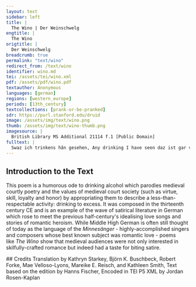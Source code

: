 ```yaml
---
layout: text
sidebar: left
title: |
  The Wino | Der Weinschwelg
engtitle: |
  The Wino
origtitle: |
  Der Weinschwelg
breadcrumb: true
permalink: "text/wino"
redirect_from: /text/wino
identifier: wino.md
tei: /assets/tei/wino.xml
pdf: /assets/pdf/wino.pdf
textauthor: Anonymous
languages: [german]
regions: [western_europe]
periods: [13th_century]
textcollections: [prank-or-be-pranked]
sdr: https://purl.stanford.edu/druid 
image: /assets/img/text/wino.png
thumb: /assets/img/text/wino-thumb.png
imagesource: |
  British Library MS Additional 21114 f.1 [Public Domain]
fulltext: |
  Swaz ich trinkens hân gesehen, Any drinking I have seen daz ist gar von kinden geschehen: Is child’s play indeed: ich hân einen swelch gesehen, I’ve seen a drunkard dem wil ich meisterschefte jehen. Whose mastery I want to proclaim. den dûhten becher gar enwiht, He considered cups inadequate, er wolde näpfe noch kopfe niht, He wanted neither bowls nor pots, er tranc ûz grôzen kannen. But drank from large pitchers. er ist vor allen mannen Of all men he is the ein vorlouf aller swelhen. Forerunner of all drunkards. von ûren und von elhen Neither aurochs nor elks wart solher slünde nie niht getân. Ever swallowed so much.  ez muose alle zît vor im stân There always had to be a ein grôziu kanel wînes vol. Large pitcher full of wine in front of him. er sprach: "wîn, ich erkenne dich wol! He said, “Wine, I know you well!                     ich weiz wol, daz du guot bist.                     I know that you are good.                 die wîle dîn in dem vazze iht ist,                     As long as there is any of you left in this vessel,                     sô wil ich bûwen dise banc."                     I will sit here." dô huob er ûf unde tranc: Then he raised his glass and drank: Einen trunc von zweinzec slünden. A drink of twenty swallows er sprach: "nu wil ich künden, He said: "Now I want to proclaim waz tugent du hâst, vil lieber wîn. your virtue, oh dear wine wie möhtestu tugenthafter sîn? How could you be more virtuous? du hâst schœne und grôze güete, You’ve got beauty and great goodness, du gîst uns hôchgemüete, You lend us high spirits, du machest küene den zagen. You make the coward brave. swer dîn wâfen wil tragen, Whoever wants to bear your arms der wirt wîse unde karc, Becomes wise and cunning, er wirt snel unde starc, He becomes fast and strong, er fürhtet niemens drô. He fears no threat. du machest die trûrigen frô, You make the sad happy, du gîst dem alten jungen muot, You give young spirit to the old, du rîchest den armen âne guot, You make the poor rich without any goods, du machest die liute wolgevar. And you make people attractive. du bist ouch selbe schœne gar, You are quite attractive yourself, du bist lûter unde blanc." You are pure and clear." dô huob er ûf unde tranc: Then he raised his glass and drank: Einen trunc, der für die andern gie. A drink that was larger than the others before. er sprach: "war umbe oder wie He said: "why and how solde ich den wîn vermîden? Should I avoid the wine? ich mac in wol erlîden, I can handle it well, sît er allen mînen willen tuot. Because it does whatever I want. er dunket mich bezzer denne guot; I consider it better than good; ich geniete mich sîn nimmer. I never do without it. ich will in loben immer I always want to praise it für bûhurdieren und für tanz. Above jousting and dancing krône, tschapel unde kranz, Crown, circlet, and wreath, pfelle, samît und scharlât, Silk, samite, and scarlet, swaz gezierde disiu werlt hât, Whatever adornment this world has, die næme ich niht für den wîn. I would not take it over wine. in hât in dem herzen mîn My love has given a home to it mîn minne alsô behûset, In my heart, versigelt und verklûset: Sealed it and enclosed it: wir mugen uns niht gescheiden. We can’t part from each other. swer mir in wolde leiden, I would hate anyone forever der müese immer haben mînen haz. Who wanted to make me dislike it. er kürzet mir die wîle baz It entertains me better denne sagen, singen, seitenklanc." Than storytelling, singing, or the sound of strings." dô huob er ûf unde tranc: Then he raised his glass and drank: Einen trunc noch grœzer denne ê. A drink even greater than before. er sprach: "gras, bluomen unde klê He said, "grass, flowers and clover und aller krûte meisterschaft, And the potency of all plants, die würze und aller steine kraft, The herbs and the power of all stones, der walt und elliu vogelîn The forest and all birds diu möhten dîn, vil lieber wîn, They can’t delight anybody die liute niht ergetzen. Better than you, dear wine. si möhten dich niht ersetzen They cannot replace you mit allem dem, daz si kunnen. With everything that they are able to do. ich wil dir gerne gunnen, I will gladly allow you daz du mir kürzest die zît. To entertain swaz fröuden mir diu werlt gît, Whatever joys the world gives me, diu kumt vil gar von dîner tugent; They come from your virtues; dîn lop hât immer jugent, Your praise will prevail, dîn werdekeit wirt nimmer kranc." Your value will never fade." dô huob er ûf unde tranc: Then he raised his glass and drank: Einen trunc alsô starc, A drink so mighty und solde er eine halbe marc That if he had been rewarded ze lône dâ mit verdienet hân, Half a mark for this ern dörfte niht bezzers hân getân. He couldn’t have done better. er sprach: "beidiu ich und der wîn He said, "both me and the wine müezen immer ensamt sîn. Always have to be together. mir ist an im gelungen; I desire it, er hât mich des betwungen, And it has convinced me daz ich ie tet, swaz er mir gebôt. That I always do what it bids me. der wîn ist guot für manige nôt. The wine is good for many a problem. künde er niht wan fröude geben, If it couldn’t do anything but give joy, diu werlt solde immer gein im streben. The world should constantly strive for it. sîn fröude ist vor allen dingen. Its joy is bigger than everything else. ich wil nâch fröuden ringen. I want to go after joy. sît mir der wîn fröude gît, Since the wine gives me such a joy nu wil ich trinken unz an die zît, I now want to drink to the moment daz er mir sô vil fröuden gebe, that it gives me so much joy daz ich mit fröuden immer lebe. so that I can live joyfully forever. wie kan ich denne verderben? How can I ever become depraved? ich wil nâch fröuden werben. I want to seek out joy. des habe mîn lîp immer danc!" My life dô huob er ûf unde tranc: Then he raised his glass and drank: Daz man nie solhes niht vernam. Such has never been heard. er sprach: "der herzoge Iram He said: "Count Iram, der was gar âne wîsheit, He had no wisdom at all (devoid) daz er einem wisent nâchreit, because he rode in pursuit of a bison er und sîn jäger Nordiân, He and his huntsman Nordian; si solden den wîn gejaget hân, They should have hunted wine sô wæren si wîse, als ich bin. Then they would have been as wise as I am. mir ist vil samfter denne in. My life is more comfortable than his. ich kan jagen unde vâhen, I can hunt and capture, mich ermüedet niht mîn gâhen. My pursuit does not wear me out. ich jage den vil lieben wîn; I hunt the beloved wine des jäger wil ich immer sîn. And forever want to be its huntsman. er hât mir ie sô wol getân. It always did so well by me. swaz ich sîn her getrunken hân All I have drunk of it so far, und swaz ich sîn naht unde tac all that I may swill (guzzle) down in mînen lîp geswelhen mac, into my belly day and night, daz ist wan ein anevanc." That is but a beginning. alrêst huob er unde tranc: First, he raised his glass and drank: Vil manigen ungefüegen slunt. Many enormous gulps. er sprach: "wîn, mir ist dîn tugent kunt. He spoke: “Wine, your virtues are known to me ich erkenne wol dîne kraft, I well perceive your power dîn kunst und dîne meisterschaft. Your skill and your mastery. du bist meister der sinne, You are master of the senses, du liebest mir für die minne, You love me beyond love, du machest stæte manigen kouf, You firm up many deals, du machest manegen wettelouf, You create a lot of competition, du machest maniger hande spil, You make work for many hands, mit fröuden kurzewîle vil. With much merriment and joy. diu werlt ist gar mit dir erhaben. The world is elevated by you du kanst die durstigen laben, You can revive the thirsty du machest die siechen gesunt. And cure the sick. sît du mir êrste würde kunt, Since I first discovered you sô bin ich dir gewesen bî: I have always been with you swie vil dîner diener sî, However many servants you have daz mich doch niemen von dir dranc." None has come between the two of us." dô huob er ûf unde tranc: Then he raised his glass and drank. Daz die slünde lûte erklungen So that the gulps rang out loudly und an ein ander drungen. And chased each other down the throat dâ wart von starken slünden Of strong swallows there was ein sturm, daz von den ünden a storm, because of the waves diu drozze wart ze enge, his throat grew too narrow daz sich von dem wâcgedrenge So that from the pressure diu güsse begunde werren, The currents started to swirl, blôdern unde kerren To roar and moan als ein windesprût ûf dem mere. Like a tempest at sea. dâ wart mit hurteclicher were The strength of many a gulp versuochet maniges slundes kraft. Was thus tested by a fierce resistance. er sprach: "daz ist ein meisterschaft, He said: "I have never drunk daz ich noch niht getrunken hân. with such mastery before. mîn kunst ist alsô getân, My artistry is such daz ich mich niht vergâhe That I do not rush, und ez müezeclîche anevâhe, But I practice with leisure, durch daz ich ez lange trîben wil. So that I can carry on for a long time. ich lebe wênic ode vil, No matter whether I live for a long or a short time mir wirt trinkens nimmer buoz. I never regret drinking. habe iemen einen ringen fuoz, If someone is quick on his feet der bringe mir guoten aneganc." he could start me off well." dô huob er ûf unde tranc: Then he raised his glass and drank Als er nimmer wolde erwinden. As if he would never want to stop. er sprach: "wâ sol man vinden, He spoke: "Where could one find, swenne ich erstirbe, einen man Were I to die, a man der trinke, als ich trinken kan? who drinks as I can drink? mîn habent alle trinker êre. All drinkers gain honor through me. man sol mir danken sêre, I should be greatly thanked daz ich ir leben sô ziere. for enriching their lives this way. der besten trinker viere, Four of the best drinkers die volgent mir wan ein tac. Can’t keep up with me for even a day. ich kan wol trinken unde mac; I can certainly drink and I will; ich hân künste unde kraft. I have skills and stamina. mîn herze ist sô tugenthaft, My heart is so virtuous daz ez an trinken nie gehanc." That it was never unsteadied by drinking. dô huob er ûf unde tranc: Then he lifted his glass and drank. Einen trunc, der die andern übersteic. A drink that surpassed all others. dô stuont er ûf unde neic. Then he stood up and bowed. er sprach: "wîn, dir sî genigen! He spoke: “Wine, I bow to you. ich trûwe mit dir wol gesigen. I am sure of winning with you. die wîle du bist mîn nâchgebûr, As long as you are my companion mir enschadet der schîme noch der schûr; I am harmed by neither bright weather nor storm, ich kan deheiner sorgen pflegen: I can’t nurse any worries, mir enschadet diu sunne noch der regen; I am harmed by neither sun nor rain, diu fröude bûwet mînen muot. Joy raises my spirits. ich ensorge umbe êre noch umbe guot, I worry about neither honor nor wealth umbe friunde noch umbe mâge. nor friends nor family. ichn urliuge noch enbâge I neither do battle nor do I quarrel und enruoche, wie blôz der walt stê. Or concern myself with how bare the forest is. mir enschadet der wint noch der snê, I am harmed by neither wind or snow, der rîfe noch der anehanc." Frost nor icicles." dô huob er ûf unde tranc: Then he raised his glass and drank. Einen trunc, der grôze güsse truoc. A torrential drink. er sprach: "diu houwe und der pfluoc He spoke: "The how and the plough, diu müesen immer ledic sîn, They would forever be abandoned wessen die gebûren, daz der wîn If the farmers knew sô maniger êren wielte that the wine wielded such great honor und sô manic lob behielte. And held such praise. erkanden si rehte sîn tugent, If they recognized his true virtue si vertriben ir alter und ir jugent They would spend bî dem wîne al gemeine. both their old age and youth on wine. nu erkennent si in vil kleine. Now they barely recognize it. daz hân ich ze einem heile. That’s fortunate for me dâ von ist er wolveile. because it’s cheaply available. daz machet mir mîn leben lanc." That prolongs my life." dô huob er ûf unde tranc: Then he raised his glass and drank Einen hundertslündigen trunc. A drink of a hundred gulps. er sprach: "daz machet mich junc, He says: "it keeps me young daz ich mîne trünke lenge that I lengthen my drinks und den slünden des verhenge, and command my gulps daz si swellent unde grôzent to swell and grow und sô hurticlîchen stôzent, and collide so rapidly daz die slege von den ünden that the crashing waves stürme hebent in den slünden. creates storms in my gullet. swer mir êrste gab den wîn, He who first gave me wine des lop müeze immer sælic sîn. should always be blessed with praise. er hât mich wol gelêret. He taught me well. er ist sîn immer geêret, May he always be honored for this, wan mir ie wol an ime gelanc." because I always did well by him." dô huob er ûf unde tranc: Then he raised his glass and drank Einen trunc langen und sô grôz, a drink so long and deep, daz sîn alle die liute bedrôz, that all the people die ez hôrten unde sâhen. who saw and heard it became annoyed. er sprach: "ez wil im nâhen, He said: "The time is approaching daz ich trinkens wil beginnen. when I can start drinking. ich bin wol worden innen, I’ve come to understood daz mir der wîn süezet that wine refreshes me und mîn herze grüezet. and cheers my heart. dâ wider bute ich mînen gruoz. Again, I offer my greetings. wîn, ich valle dir ze fuoz. Wine, I fall at your feet. ich enphienge dich gerne, kunde ich, baz. I receive you well, and better if I could. ich enphâhe dich immer âne haz, I always welcome you eagerly, du enphâhest mich, als tuon ich dich; and you welcome me as I do you; der anepfanc ist minneclich. Our encounter is full of love; daz sô unser beider antfanc!" May that be our beginning!" dô huob er ûf unde tranc: He raised his glass and drank: Einen trunc, der begunde blôdern, A drink that began to rush als daz wazzer ûf den flôdern Like water on the wheels ûf allen kumpfmüln tuot. Of every watermill there is. er sprach: "daz ist ein süeziu fluot, He said: "That is a sweet flood diu wäschet mir von dem herzen That washes both sorrow and pain unfröude unde smerzen. from my heart. er kan mich leides wol erjeten." It can weed out my misery." dô begunde er springen unde treten Then he began to jump and dance manigen sprunc seltsænen. Many a strange leap. er sprach: "niemen sol des wænen, He said: "No one shall claim daz er sich mir gelîche. that he is my equal. mîn herze ist sô vröuden rîche.  My heart is so rich with joy. der wîn, der mich dâ machet junc, I want to dance for dem wil ich springen einen sprunc." the wine that makes me young again. vrôlîchen er drîstunt ûfspranc. For three hours he joyfully danced. dô huob er ûf unde tranc: Then he lifted his glass and drank. Der trunc wart maniges trunkes wert. The drink was worth many drinks er sprach: "ich bin der trinkens gert, He spoke: "I desire to drink ich bin ein trinkender man, I am a drinking man der alsô sêre trinken kan, Who can drink so much that daz ich allen trinkern angesige I can defeat all drinkers und allen trinkern obgelige. And surpass them all. ich wart nie trinkens sat. I was never sated by drinking. ich kom noch nie an die stat, I never reached a point dâ ich getrünke mir genuoc. where I had had enough. wol der muoter, diu mich truoc! Bless the mother who bore me! sælic sî si küniginne! May she, the queen, be blessed! sælic sî diu süeze minne Blessed be the sweet love und diu wîle, dô si mich erranc!" And the moment of my conception! dô huob er ûf unde tranc: Then he raised his glass and drank Einen trunc, der wart swære. A heavy drink. swie grôz diu kanel wære However large the vessel might have been si was zeinem trunke niht volgrôz, It was not big enough for his drink, wan man ze einer nôt ingôz. unless one continually refilled it. er hiez et vaste inegiezen He ordered it to be refilled quickly und lie daz in sich vliezen, and let it pour down into him, daz dâ noch solhes niht geschach. As has never happened before. dô saz er nider unde sprach: Then he sat down and said: "der wîn ist rehte ein gimme. "Wine is a true gem ich hœre eine süeze stimme I hear a sweet voice  in mînem huobet singen; sing in my head. die hœre ich gerne klingen. I enjoy hearing it chime. er ist rehte, daz ich in krœne: It is right that I anoint it er singet mêre süezer dœne It sings tones more sweetly denne aller slahte klingen Than all kinds of sounds und aller vogele singen. And the singing of all birds. mir wart solhes nie niht bekant. I never heard such a thing. er singet sô wol, daz Hôrant It sings so well that Horant daz dritte teil nie sô wol gesanc." Never sang a third as well." dô huob er ûf unde tranc: He raised his glass and drank Daz die banc begunde krachen. So that the bench began to crack er sprach: "dez muoz ich lachen, He said: "I have to laugh about this des ist ze lachen harte guot; And it’s well worth a laugh daz krachen fröuwet mir den muot. The cracking raises my spirits. ez machet des wînes güete. It is done by virtue of the wine ich hân allez mîn gemüete I have completely drenched all my spirits in den fröuden wol getrenket; In joy. dar in hân ich mich gesenket. I have plunged myself into it ich sanc ie sît der stunde, And have been sinking since the hour daz ich êrste trinken kunde That I was first able to drink und mir der wîn sô wol geviel. And wine first appealed to me. ich weiz wol, daz dehein kiel I know well that no keel in daz mere sô tiefe nie gesanc." Ever sank so deep into the sea dô huob er ûf unde tranc: Then he raised his glass and drank Einen vierschrœtigen trunc. A massive drink. er sprach: "ich bin worden junc He said: "I have been rejuvenated an lîbe und an muote. In body and spirit. wol mich", sô sprach der guote, Good for me," the good man said, "daz ich sô gar ein meister bin "That I am such a masterful an trinken! seht, daz heize ich sin! Drinker! I pronounce it to be so! ich weiz wol: dâ ze Parîs, I know well: in Paris ze Padouwe und ze Tervîs, In Padua, in Treviso ze Rôme und ze Tuscân In Rome, and in Tuscany vindet man deheinen man, You can’t find anyone ich ensî sîn meister gewesen, Whom I haven’t surpassed daz mir nie gein einer vesen None of them can be compared ir deheiner möhte gelîchen. To me, not even a little bit. hal in allen diutschen rîchen Frankly, in no German lands kom mir nie deheiner zuo, Can anyone come close to being der beidiu spâte unde fruo As steadfast a drinker sô wol an trinken dûre. Both mornings and evenings. wînes nâchgebûre I want to be wine’s companion wil ich hiute und immer wesen. Today and always. mîn sêle muoz mit ime genesen. My soul will always thrive with it. im ist mîn sêle immer holt, My soul is always beholden to it swenne er schœne als ein golt When it flows from the tap von dem zaphen schiuzet. As beautiful as gold. vil wênic mich des verdriuzet, It doesn’t bother me at all swaz man sîn in mich giuzet; Which wine is poured into me. vil wol mîn lîp des geniuzet. I enjoy it very much. man saget von turnieren. People talk of tournaments. vaste swelhen under vieren, I can easily be the daz kan ich wol, des habe ich danc." Best of four. I’m grateful for that." dô huob er ûf unde tranc: Then he raised his glass and drank. Einen trunc, der vil grôz was. A drink that was very large. er sprach: "swaz man ie gelas He spoke: "Whatever anyone read ever von den, die minne pflâgen About those who practiced love und tôt von minne lâgen, And died of love die wâren mir niht gelîche wîs. They were never equal to me. wie starp der künic Pârîs, How king Paris died der durch Helenam wart erslagen! Because of Helen! des tumpheit sol man immer klagen. His idiocy should ever be lamented er solde den wîn geminnet hân, He should have courted wine, sô het im niemen niht getân. Then no one would have done anything to him vrou Dîdô lac von minne tôt, Lady Dido lay dead from love, Grâlanden sluoc man unde sôt Graland was killed and cooked und gab in den frouwen ze ezzen, And given to the women to eat want si sîn niht wolden vergezzen. Because they didn’t want to forget him. Piramus und Tispê, Piramus and Thisbe, den wart von minne sô wê They suffered so much from love daz si sich rigen an ein swert. That they threw themselves on a sword. mîn minne ist bezzers lônes wert, My love is worthy of a better reward denne ir aller minne wære. Than all their love. mîn minne ist fröudebære. My love is joyous ich bûwe der minne strâze, I pave the way for love mir ist baz denn Turâze, I am doing better than Turaze der von minne in dem sê ertranc." Who, because of love, drowned in the lake." dô huob er ûf unde tranc: He raised his glass and drank. Einen trunc mit grôzer île; A drink with great haste der werte unz and die wîle, Which continued until his daz im diu gürtel zebrast. Belt burst. er sprach: "daz bant ist niht ein bast, He said: "The rope with  dâ mit ich zallen stunden Which I am tied to the wine ze dem wîne bin gebunden. at all hours is not a mere ribbon daz ist mîn sælde und mîn heil, It is my blessing and my salvation und sint ouch driu vil starkiu seil: And is comprised of three strong strands: daz eine ist des wînes güete, The first is wine’s virtue daz ander mîn stæte gemüete, The second is my steadfast spirit daz dritte is diu gewonheit. The third is my habit. er mac mir nimmer werden leit, I’ll never get tired of it, ich muoz in immer minnen. I shall always love it. ich mac im niht entrinnen. I can’t escape it. wie zebræche ich einen sô starken stranc?" How could I tear apart such a strong rope?" dô huob er ûf unde tranc: Then he raised his glass and drank Sô sêre, daz si alle jâhen, He drank so much that all who saw him drink die sîn trinken rehte ersâhen, agreed that swaz er getrunken het unz dar, One should completely forget des solde man vergezzen gar: What he had drunk until now. der trunc behielte gar den prîs. This drink clearly won the prize. er sprach:"diu werlt ist unwîs, He said, "The world is foolish, daz si niht ze wîne gât, Because it doesn’t turn to wine, sô si deheinen gebresten hât, If it suffers any sorrow und trünke dâ für allez leit, And drank away all suffering für angest und für arbeit, Fear and toil für alter unde für den tôt, Old age and death für siechtuom und für alle nôt, Illness and all perils. für schaden und für schanden slac, All damage and shameful blows, und für swaz der werlt gewerren mac, And whatever troubles the world für nebel und für bœsen stanc." Fog and bad smells." dô huob er ûf unde tranc: Then he raised his glass and drank Sô sêre, daz sich diu kanel bouc. So much that the pitcher bent. er sprach: "swaz ie flôz ode flouc, He said: "All things that swim or fly daz sol billîche erkennen mich. Should rightfully pay respect to me. die liute solten alle sich People should all ze mînem gebote neigen. Bow to my command. diu werlt ist gar mîn eigen. I own the world. ich hân gewaltes sô vil, I have so much power daz ich tuon, daz ich wil. That I can do what I want. swaz ich wil, daz ist getân. Whatever I want is as good as done. daz ich allen mînen willen hân, Since I can do anything I want dâ von heize ich Ungenôz. I am called Peerless. mîne tugende sind sô grôz: My virtues are so great wære der werlde sô vil mê, That if the world were larger daz das merr und ieslich sê So that the ocean and lakes als guot wære als daz beste lant, Were as fruit-bearing as the best land, daz müese stên ze mîner hant Then it would have to be under my control und müese mir dienen âne wanc." And serve me without hesitation. dô huob er ûf unde tranc: Then he raised his glass and drank Sô lange und sô sêre, For so long and so deeply, sô vil und dannoch mêre, So much and even more, sô vaste und sô harte, So fast and so forcefully, daz sich daz hemde zarte. That his shirt split. er sprach:"des wirt guot rât. He said, "I have a good idea ich weiz wol, waz dar wider stât; I know what the solution is; ich kan wol wâfenen mich." I can easily equip myself. er zôch einen hitzhals an sich He pulled on a leather doublet (den hiez er vaste brîsen), (He ordered it to be tightly laced) dar zuo von guotem îsen As well as a hard and tight ein vestez banzier enge. Breastplate of good iron. er sprach: "des wînes gedrenge He said, "the pressure of the lât mich nu ungezerret. Wine will now not tear me apart. ich hân mich sô versperret, I’ve encased myself in such a way er enmac mich niht entsliezen. That it cannot split me open. des sol ich wol geniezen, I shall benefit from, daz ich ze fröuden mînen lîp Having constrained my body getwungen hân, daz man noch wîp as no man or woman has ever done before, sînen lîp sô sêre nie getwanc." for the sake joy. dô huob er ûf unde tranc. Then he raised his glass and drank. 
--- 
```

## Introduction to the Text 
<p>This poem is a humorous ode to drinking alcohol which parodies medieval courtly poetry and the values of medieval court society (such as virtue, skill, loyalty and honor) by appropriating them to describe a less-than-respectable activity: drinking to excess. It was composed in the thirteenth century CE and is an example of the wave of satirical literature in German which rose to meet the previous half-century's idealising love songs and stories of romantic heroism. While Middle High German is often still thought of today as the language of the <em>Minnesänger</em> - highly-accomplished singers and composers whose best known subject was romantic love - poems like <em>The Wino</em> show that medieval audiences were not only interested in skilfully-crafted romance but indeed had a taste for biting satire.</p>
## Credits
Translation by Kathryn Starkey, Björn K. Buschbeck, Robert Forke, Mae Velloso-Lyons, Mareike E. Reisch,  and Kathleen Smith, Text based on the edition by Hanns Fischer, Encoded in TEI P5 XML by Jordan Rosen-Kaplan
